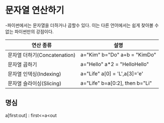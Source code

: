 # 문자열 연산하기

-파이썬에서는 문자열을 더하거나 곱할수 있다. 이는 다른 언어에서는 쉽게 찾아볼 수 없는 파이썬만의 강점이다. 

| 연산 종류 | 설명|
|----------|-----|
| 문자열 더하기(Concatenation) | a="Kim" b="Do" a+b = "KimDo" |
| 문자열 곱하기 | a="Hello" a*2 = "HelloHello"|
| 문자열 인덱싱(Indexing) | a="Life" a[0] = 'L',a[3]='e' |
| 문자열 슬라이싱(Slicing) | a="Life" b=a[0:2], then b="Li" |

## 명심
a[first:out] :  first<=a<out 
